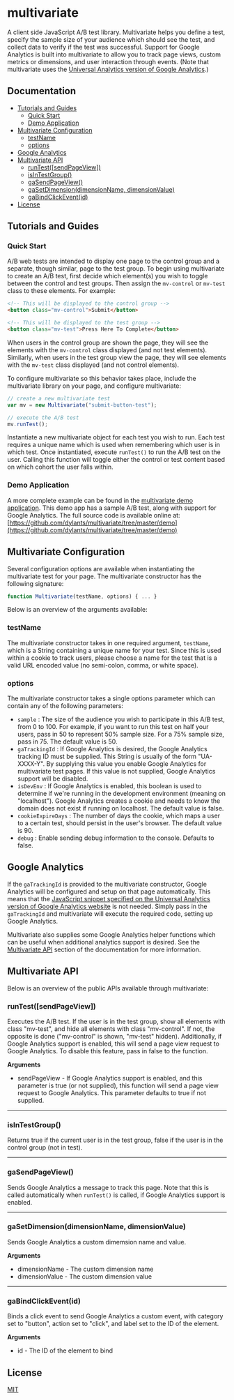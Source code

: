 # multivariate #

A client side JavaScript A/B test library. Multivariate helps you define a test, specify the sample size of your audience which should see the test, and collect data to verify if the test was successful. Support for Google Analytics is built into multivariate to allow you to track page views, custom metrics or dimensions, and user interaction through events. (Note that multivariate uses the [Universal Analytics version of Google Analytics](https://developers.google.com/analytics/devguides/collection/analyticsjs/).)

## Documentation ##

- [Tutorials and Guides](#tutorials-and-guides)
    - [Quick Start](#quick-start)
    - [Demo Application](#demo-application)
- [Multivariate Configuration](#multivariate-configuration)
    - [testName](#testname)
    - [options](#options)
- [Google Analytics](#google-analytics)
- [Multivariate API](#multivariate-api)
    - [runTest([sendPageView])](#runtestsendpageview)
    - [isInTestGroup()](#isintestgroup)
    - [gaSendPageView()](#gasendpageview)
    - [gaSetDimension(dimensionName, dimensionValue)](#gasetdimensiondimensionname-dimensionvalue)
    - [gaBindClickEvent(id)](#gabindclickeventid)
- [License](#license)

## Tutorials and Guides ##

### Quick Start ###

A/B web tests are intended to display one page to the control group and a separate, though similar, page to the test group. To begin using multivariate to create an A/B test, first decide which element(s) you wish to toggle between the control and test groups. Then assign the <code>mv-control</code> or <code>mv-test</code> class to these elements.  For example:

```HTML
<!-- This will be displayed to the control group -->
<button class="mv-control">Submit</button>

<!-- This will be displayed to the test group -->
<button class="mv-test">Press Here To Complete</button>
```

When users in the control group are shown the page, they will see the elements with the <code>mv-control</code> class displayed (and not test elements). Similarly, when users in the test group view the page, they will see elements with the <code>mv-test</code> class displayed (and not control elements).

To configure multivariate so this behavior takes place, include the multivariate library on your page, and configure multivariate:

```JavaScript
// create a new multivariate test
var mv = new Multivariate("submit-button-test");

// execute the A/B test
mv.runTest();
```

Instantiate a new multivariate object for each test you wish to run. Each test requires a unique name which is used when remembering which user is in which test. Once instantiated, execute <code>runTest()</code> to run the A/B test on the user. Calling this function will toggle either the control or test content based on which cohort the user falls within.

### Demo Application ###

A more complete example can be found in the [multivariate demo application](https://github.com/dylants/multivariate/tree/master/demo). This demo app has a sample A/B test, along with support for Google Analytics. The full source code is available online at: [https://github.com/dylants/multivariate/tree/master/demo](https://github.com/dylants/multivariate/tree/master/demo)

## Multivariate Configuration ##

Several configuration options are available when instantiating the multivariate test for your page. The multivariate constructor has the following signature:

```JavaScript
function Multivariate(testName, options) { ... }
```

Below is an overview of the arguments available:

### testName ###

The multivariate constructor takes in one required argument, <code>testName</code>, which is a String containing a unique name for your test. Since this is used within a cookie to track users, please choose a name for the test that is a valid URL encoded value (no semi-colon, comma, or white space).

### options ###

The multivariate constructor takes a single options parameter which can contain any of the following parameters:

- <code>sample</code> :  The size of the audience you wish to participate in this A/B test, from 0 to 100. For example, if you want to run this test on half your users, pass in 50 to represent 50% sample size. For a 75% sample size, pass in 75. The default value is 50.
- <code>gaTrackingId</code> : If Google Analytics is desired, the Google Analytics tracking ID must be supplied. This String is usually of the form "UA-XXXX-Y". By supplying this value you enable Google Analytics for multivariate test pages. If this value is not supplied, Google Analytics support will be disabled.
- <code>isDevEnv</code> : If Google Analytics is enabled, this boolean is used to determine if we're running in the development environment (meaning on "localhost"). Google Analytics creates a cookie and needs to know the domain does not exist if running on localhost. The default value is false.
- <code>cookieExpireDays</code> : The number of days the cookie, which maps a user to a certain test, should persist in the user's browser. The default value is 90.
- <code>debug</code> : Enable sending debug information to the console. Defaults to false.

## Google Analytics ##

If the <code>gaTrackingId</code> is provided to the multivariate constructor, Google Analytics will be configured and setup on that page automatically. This means that the [JavaScript snippet specified on the Universal Analytics version of Google Analytics website](https://developers.google.com/analytics/devguides/collection/analyticsjs/) is not needed. Simply pass in the <code>gaTrackingId</code> and multivariate will execute the required code, setting up Google Analytics.

Multivariate also supplies some Google Analytics helper functions which can be useful when additional analytics support is desired. See the [Multivariate API](#multivariate-api) section of the documentation for more information.

## Multivariate API ##

Below is an overview of the public APIs available through multivariate:

### runTest([sendPageView])

Executes the A/B test. If the user is in the test group, show all elements with class "mv-test", and hide all elements with class "mv-control". If not, the opposite is done ("mv-control" is shown, "mv-test" hidden). Additionally, if Google Analytics support is enabled, this will send a page view request to Google Analytics. To disable this feature, pass in false to the function.

__Arguments__

* sendPageView - If Google Analytics support is enabled, and this parameter is true (or not supplied), this function will send a page view request to Google Analytics. This parameter defaults to true if not supplied.

---------------------------------------

### isInTestGroup()

Returns true if the current user is in the test group, false if the user is in the control group (not in test).

---------------------------------------

### gaSendPageView()

Sends Google Analytics a message to track this page. Note that this is called automatically when <code>runTest()</code> is called, if Google Analytics support is enabled.

---------------------------------------

### gaSetDimension(dimensionName, dimensionValue)

Sends Google Analytics a custom dimemsion name and value.

__Arguments__

* dimensionName - The custom dimension name
* dimensionValue - The custom dimension value

---------------------------------------

### gaBindClickEvent(id)

Binds a click event to send Google Analytics a custom event, with category set to "button", action set to "click", and label set to the ID of the element.

__Arguments__

* id - The ID of the element to bind

## License ##

[MIT](https://github.com/dylants/multivariate/blob/master/LICENSE)

